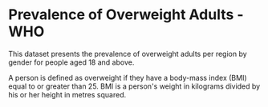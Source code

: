 # Prevalence of Overweight Adults - WHO

This dataset presents the prevalence of overweight adults per region by gender for people aged 18 and above.

A person is defined as overweight if they have a body-mass index (BMI) equal to or greater than 25. BMI is a person's weight in kilograms divided by his or her height in metres squared.